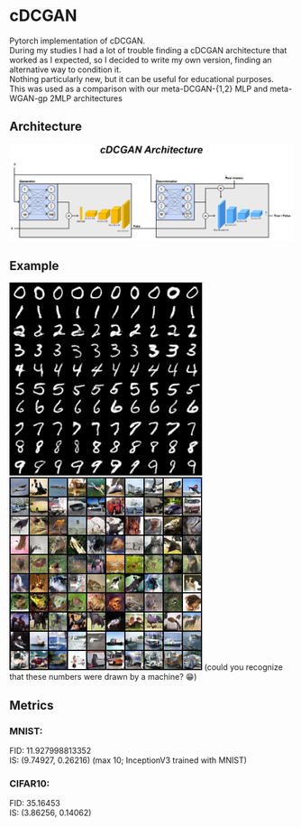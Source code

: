 # cDCGAN
Pytorch implementation of cDCGAN.<br>
During my studies I had a lot of trouble finding a cDCGAN architecture that worked as I expected, so I decided to write my own version, finding an alternative way to condition it.<br />
Nothing particularly new, but it can be useful for educational purposes.<br />
This was used as a comparison with our meta-DCGAN-{1,2} MLP and meta-WGAN-gp 2MLP architectures<br />
## Architecture
![](cDCGAN.png)
## Example
![](example2.png) ![](example.png)
(could you recognize that these numbers were drawn by a machine? 😁)
## Metrics
### MNIST:
FID: 11.927998813352<br>
IS: (9.74927, 0.26216) (max 10; InceptionV3 trained with MNIST)

### CIFAR10:
FID: 35.16453<br>
IS: (3.86256, 0.14062)
